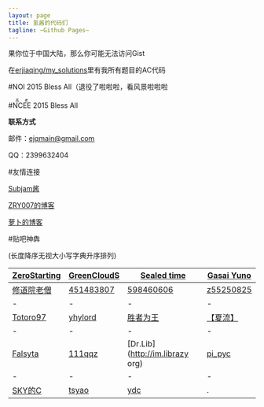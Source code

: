 ```yaml
---
layout: page
title: 氢酱的代码们
tagline: ~Github Pages~
---
```


果你位于中国大陆，那么你可能无法访问Gist

在[erjiaqing/my_solutions](https://github.com/erjiaqing/my_solutions)里有我所有题目的AC代码

#NOI 2015 Bless All（退役了啦啦啦，看风景啦啦啦

#<ruby>NCEE<rt>高考</rt></ruby> 2015 Bless All

**联系方式**

邮件：ejqmain@gmail.com

QQ：2399632404
    
#友情连接

[Subjam酱](http://hi.baidu.com/rxpaxuhnkpfilsr)

[ZRY007的博客](http://www.swzry.com/)

[萝卜的博客](http://www.pauby89.com/)

#贴吧神犇

(长度降序无视大小写字典升序排列)

[ZeroStarting](http://lichblog.blog.163.com)|[GreenCloudS](http://hi.baidu.com/greencloud)|[Sealed time](http://forever110550.logdown.com/)|[Gasai Yuno](http://www.4321.io)
-|-|-|-
[修道院老僧](http://blog.csdn.net/dongshimou)|[451483807](http://blog.csdn.net/z451483807)|[598460606](http://hzwer.com)|[z55250825](http://z55250825.blog.163.com/)
-|-|-|-
[Totoro97](http://o-o-o-y.diandian.com/)|[yhylord](http://yhylord.logdown.com/)|[胜者为王](http://jiruyi910387714.is-programmer.com/)|[【夏流】](http://my.csdn.net/q775968375)
-|-|-|-
[Falsyta](http://falsyta.tk:8080/)|[111qqz](http://blog.163.com/i_oi/)|[Dr.Lib](http://im.librazy org)|[pi_pyc](http://blog.csdn.net/charlie_pyc)
-|-|-|-
[SKY的C](http://blog.csdn.net/skydec)|[tsyao](http://tsyao.tk/)|[ydc](http://ydcydcy1.blog.163.com/)|.
